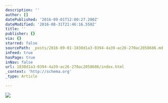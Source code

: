 ```yaml
---
description: ''
author: []
datePublished: '2016-09-01T12:00:27.200Z'
dateModified: '2016-08-31T21:46:16.550Z'
title: ''
publisher: {}
via: {}
starred: false
sourcePath: _posts/2016-09-01-1830d1a3-0394-4a39-ac26-270ac2058686.md
inFeed: true
hasPage: true
inNav: false
url: 1830d1a3-0394-4a39-ac26-270ac2058686/index.html
_context: 'http://schema.org'
_type: Article

---
```

![](https://the-grid-user-content.s3-us-west-2.amazonaws.com/3b334880-3e1a-4b24-a500-b9e0a208f175.jpg)